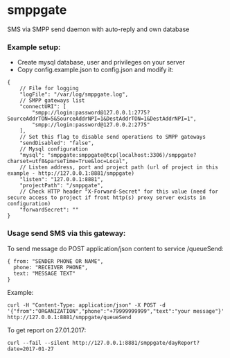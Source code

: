 # smppgate
SMS via SMPP send daemon with auto-reply and own database

### Example setup:
* Create mysql database, user and privileges on your server
* Copy config.example.json to config.json and modify it:
```
{
    // File for logging
    "logFile": "/var/log/smppgate.log",
    // SMPP gateways list
    "connectURI": [
        "smpp://login:password@127.0.0.1:2775?SourceAddrTON=5&SourceAddrNPI=1&DestAddrTON=1&DestAddrNPI=1",
        "smpp://login:password@127.0.0.2:2775"
    ],
    // Set this flag to disable send operations to SMPP gateways
    "sendDisabled": "false",
    // Mysql configuration
    "mysql": "smppgate:smppgate@tcp(localhost:3306)/smppgate?charset=utf8&parseTime=True&loc=Local",
    // Listen address, port and project path (url of project in this example - http://127.0.0.1:8881/smppgate)
    "listen": "127.0.0.1:8881",
    "projectPath": "/smppgate",
    // Check HTTP header "X-Forward-Secret" for this value (need for secure access to project if front http(s) proxy server exists in configuration)
    "forwardSecret": ""
}
```

### Usage send SMS via this gateway:

To send message do POST application/json content to service /queueSend:
```
{ from: "SENDER PHONE OR NAME",
  phone: "RECEIVER PHONE",
  text: "MESSAGE TEXT"
}
```
Example:
```
curl -H "Content-Type: application/json" -X POST -d '{"from":"ORGANIZATION","phone":"+79999999999","text":"your message"}' http://127.0.0.1:8881/smppgate/queueSend
```

To get report on 27.01.2017:
```
curl --fail --silent http://127.0.0.1:8881/smppgate/dayReport?date=2017-01-27
```
